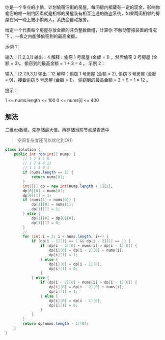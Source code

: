 你是一个专业的小偷，计划偷窃沿街的房屋。每间房内都藏有一定的现金，影响你偷窃的唯一制约因素就是相邻的房屋装有相互连通的防盗系统，如果两间相邻的房屋在同一晚上被小偷闯入，系统会自动报警。

给定一个代表每个房屋存放金额的非负整数数组，计算你 不触动警报装置的情况下 ，一夜之内能够偷窃到的最高金额。



示例 1：

输入：[1,2,3,1]
输出：4
解释：偷窃 1 号房屋 (金额 = 1) ，然后偷窃 3 号房屋 (金额 = 3)。
偷窃到的最高金额 = 1 + 3 = 4 。
示例 2：

输入：[2,7,9,3,1]
输出：12
解释：偷窃 1 号房屋 (金额 = 2), 偷窃 3 号房屋 (金额 = 9)，接着偷窃 5 号房屋 (金额 = 1)。
偷窃到的最高金额 = 2 + 9 + 1 = 12 。


提示：

1 <= nums.length <= 100
0 <= nums[i] <= 400

## 解法
二维dp数组，先存储最大值，再存储当前节点是否选中
> 空间复杂度还可以优化到O(1)
```java
class Solution {
    public int rob(int[] nums) {
        // 1 2 3 1 9
        // 1 2 4 4 13
        // 1 1 1 0 1
        if (nums.length == 1) {
            return nums[0];
        }
        int[][] dp = new int[nums.length + 1][2];
        dp[0][0] = nums[0];
        dp[0][1] = 1;
        if (nums[1] > nums[0]) {
            dp[1][0] = nums[1];
            dp[1][1] = 1;
        } else {
            dp[1][0] = dp[0][0];
            dp[1][1] = 0;
        }
        //
        for (int i = 2; i < nums.length; i++) {
            if (dp[i - 1][1] == 1 && dp[i - 2][1] == 1) {
                if (dp[i - 2][0] + nums[i] > dp[i - 1][0]) {
                    dp[i][0] = dp[i - 2][0] + nums[i];
                    dp[i][1] = 1;
                } else {
                    dp[i][0] = dp[i - 1][0];
                    dp[i][1] = 0;
                }
            } else {
                if (dp[i - 2][0] + nums[i] > dp[i - 1][0]) {
                    dp[i][0] = dp[i - 2][0] + nums[i];
                    dp[i][1] = 1;
                } else {
                    dp[i][0] = dp[i - 1][0];
                    dp[i][1] = 0;
                }
            }
        }
        return dp[nums.length - 1][0];
    }
}
```